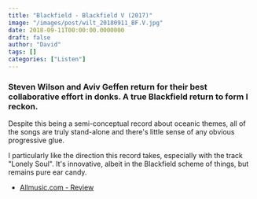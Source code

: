 ```yaml
---
title: "Blackfield - Blackfield V (2017)"
image: "/images/post/wilt_20180911_BF.V.jpg"
date: 2018-09-11T00:00:00.0000000
draft: false
author: "David"
tags: []
categories: ["Listen"]
---
```

### Steven Wilson and Aviv Geffen return for their best collaborative effort in donks. A true Blackfield return to form I reckon.

 Despite this being a semi-conceptual record about oceanic themes, all of the songs are truly stand-alone and there's little sense of any obvious progressive glue.

 I particularly like the direction this record takes, especially with the track "Lonely Soul". It's  innovative, albeit in the Blackfield scheme of things, but remains pure ear candy.

-  [Allmusic.com - Review](https://www.allmusic.com/album/blackfield-v-mw0002980149)
